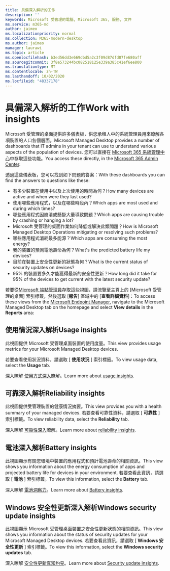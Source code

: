 ```yaml
---
title: 具備深入解析的工作
description: ''
keywords: Microsoft 受管理的電腦, Microsoft 365, 服務, 文件
ms.service: m365-md
author: jaimeo
ms.localizationpriority: normal
ms.collection: M365-modern-desktop
ms.author: jaimeo
manager: laurawi
ms.topic: article
ms.openlocfilehash: b3ed56dd3e669dbd5a2c3f09d87dfd87fe680aff
ms.sourcegitcommit: 3f8e573244bc082518125e339a385c41ef6ee800
ms.translationtype: MT
ms.contentlocale: zh-TW
ms.lasthandoff: 10/02/2020
ms.locfileid: "48337178"
---
```

# <a name="work-with-insights"></a><span data-ttu-id="7a415-103">具備深入解析的工作</span><span class="sxs-lookup"><span data-stu-id="7a415-103">Work with insights</span></span>

<span data-ttu-id="7a415-104">Microsoft 受管理的桌面提供許多儀表板，供您承租人中的系統管理員用來瞭解各項裝置的人口各個層面。</span><span class="sxs-lookup"><span data-stu-id="7a415-104">Microsoft Managed Desktop provides a number of dashboards that IT admins in your tenant can use to understand various aspects of the population of devices.</span></span> <span data-ttu-id="7a415-105">您可以直接在 [Microsoft 365 系統管理中心](https://admin.microsoft.com/adminportal/home?previewoff=false#/microsoftmanageddesktop)中存取這些功能。</span><span class="sxs-lookup"><span data-stu-id="7a415-105">You access these directly, in the [Microsoft 365 Admin Center](https://admin.microsoft.com/adminportal/home?previewoff=false#/microsoftmanageddesktop).</span></span>

<span data-ttu-id="7a415-106">透過這些儀表板，您可以找到如下問題的答案：</span><span class="sxs-lookup"><span data-stu-id="7a415-106">With these dashboards you can find the answers to questions like these:</span></span>

- <span data-ttu-id="7a415-107">有多少裝置在使用中以及上次使用的時間為何？</span><span class="sxs-lookup"><span data-stu-id="7a415-107">How many devices are active and when were they last used?</span></span>
- <span data-ttu-id="7a415-108">使用哪些應用程式，以及在哪些時段內？</span><span class="sxs-lookup"><span data-stu-id="7a415-108">Which apps are most used and during which times?</span></span>
- <span data-ttu-id="7a415-109">哪些應用程式因崩潰或懸掛大量導致問題？</span><span class="sxs-lookup"><span data-stu-id="7a415-109">Which apps are causing trouble by crashing or hanging a lot?</span></span>
- <span data-ttu-id="7a415-110">Microsoft 受管理的桌面作業如何降低或解決此類問題？</span><span class="sxs-lookup"><span data-stu-id="7a415-110">How is Microsoft Managed Desktop Operations mitigating or resolving such problems?</span></span>
- <span data-ttu-id="7a415-111">哪些應用程式消耗最多能源？</span><span class="sxs-lookup"><span data-stu-id="7a415-111">Which apps are consuming the most energy?</span></span>
- <span data-ttu-id="7a415-112">我的裝置的預測電池壽命為何？</span><span class="sxs-lookup"><span data-stu-id="7a415-112">What's the predicted battery life my devices?</span></span>
- <span data-ttu-id="7a415-113">目前在裝置上安全性更新的狀態為何？</span><span class="sxs-lookup"><span data-stu-id="7a415-113">What is the current status of security updates on devices?</span></span>
- <span data-ttu-id="7a415-114">95% 的裝置要多久才能獲得最新的安全性更新？</span><span class="sxs-lookup"><span data-stu-id="7a415-114">How long did it take for 95% of the devices to get current with the latest security update?</span></span>

<span data-ttu-id="7a415-115">若要從[Microsoft 端點管理員](https://endpoint.microsoft.com/)存取這些視圖，請流覽至主頁上的 [Microsoft 受管理的桌面] 索引標籤，然後選取 [**報告**] 區域中的 [**查看詳細資料**]：</span><span class="sxs-lookup"><span data-stu-id="7a415-115">To access these views from the [Microsoft Endpoint Manager](https://endpoint.microsoft.com/), navigate to the Microsoft Managed Desktop tab on the homepage and select **View details** in the **Reports** area:</span></span>

<!--Update picture to show in MEM [Admin center with Reports area in the upper right including the device reports card and the "view details" link.](../../media/insights_overview.png)-->


## <a name="usage-insights"></a><span data-ttu-id="7a415-116">使用情況深入解析</span><span class="sxs-lookup"><span data-stu-id="7a415-116">Usage insights</span></span>
<span data-ttu-id="7a415-117">此視圖提供 Microsoft 受管理桌面裝置的使用度量。</span><span class="sxs-lookup"><span data-stu-id="7a415-117">This view provides usage metrics for your Microsoft Managed Desktop devices.</span></span> 

<span data-ttu-id="7a415-118">若要查看使用狀況資料，請選取 [ **使用狀況** ] 索引標籤。</span><span class="sxs-lookup"><span data-stu-id="7a415-118">To view usage data, select the **Usage** tab.</span></span>

<span data-ttu-id="7a415-119">深入瞭解 [使用方式深入](usage-insights.md)瞭解。</span><span class="sxs-lookup"><span data-stu-id="7a415-119">Learn more about [usage insights](usage-insights.md).</span></span>

## <a name="reliability-insights"></a><span data-ttu-id="7a415-120">可靠深入解析</span><span class="sxs-lookup"><span data-stu-id="7a415-120">Reliability insights</span></span>
<span data-ttu-id="7a415-121">此視圖提供受管理裝置的健康情況摘要。</span><span class="sxs-lookup"><span data-stu-id="7a415-121">This view provides you with a health summary of your managed devices.</span></span> <span data-ttu-id="7a415-122">若要查看可靠性資料，請選取 [ **可靠性** ] 索引標籤。</span><span class="sxs-lookup"><span data-stu-id="7a415-122">To view reliability data, select the **Reliability** tab.</span></span>

<span data-ttu-id="7a415-123">深入瞭解 [可靠性深入](reliability-insights.md)瞭解。</span><span class="sxs-lookup"><span data-stu-id="7a415-123">Learn more about [reliability insights](reliability-insights.md).</span></span>

## <a name="battery-insights"></a><span data-ttu-id="7a415-124">電池深入解析</span><span class="sxs-lookup"><span data-stu-id="7a415-124">Battery insights</span></span>
<span data-ttu-id="7a415-125">此視圖顯示有關您環境中裝置的應用程式和預計電池壽命的相關資訊。</span><span class="sxs-lookup"><span data-stu-id="7a415-125">This view shows you information about the energy consumption of apps and projected battery life for devices in your environment.</span></span> <span data-ttu-id="7a415-126">若要查看此資訊，請選取 [ **電池** ] 索引標籤。</span><span class="sxs-lookup"><span data-stu-id="7a415-126">To view this information, select the **Battery** tab.</span></span>

<span data-ttu-id="7a415-127">深入瞭解 [電池洞察力](battery-insights.md)。</span><span class="sxs-lookup"><span data-stu-id="7a415-127">Learn more about [Battery insights](battery-insights.md).</span></span>

## <a name="windows-security-update-insights"></a><span data-ttu-id="7a415-128">Windows 安全性更新深入解析</span><span class="sxs-lookup"><span data-stu-id="7a415-128">Windows security update insights</span></span>
<span data-ttu-id="7a415-129">此視圖顯示 Microsoft 受管理桌面裝置之安全性更新狀態的相關資訊。</span><span class="sxs-lookup"><span data-stu-id="7a415-129">This view shows you information about the status of security updates for your Microsoft Managed Desktop devices.</span></span> <span data-ttu-id="7a415-130">若要查看此資訊，請選取 [ **Windows 安全性更新** ] 索引標籤。</span><span class="sxs-lookup"><span data-stu-id="7a415-130">To view this information, select the **Windows security updates** tab.</span></span>

<span data-ttu-id="7a415-131">深入瞭解 [安全性更新真知灼見](security-update-insights.md)。</span><span class="sxs-lookup"><span data-stu-id="7a415-131">Learn more about [Security update insights](security-update-insights.md).</span></span>
